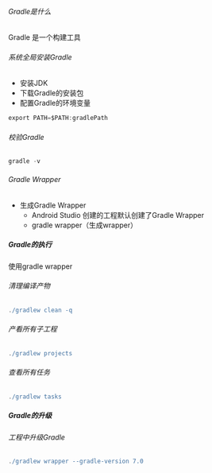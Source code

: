 ###### Gradle是什么

Gradle 是一个构建工具

###### 系统全局安装Gradle

- 安装JDK
- 下载Gradle的安装包
- 配置Gradle的环境变量

```groovy
export PATH=$PATH:gradlePath
```

###### 校验Gradle

```groovy
gradle -v
```

###### Gradle Wrapper

- 生成Gradle Wrapper
  - Android Studio 创建的工程默认创建了Gradle Wrapper
  - gradle wrapper（生成wrapper）

##### Gradle的执行

使用gradle wrapper 

###### 清理编译产物

```groovy
./gradlew clean -q
```

###### 产看所有子工程

```groovy
./gradlew projects
```

###### 查看所有任务

```groovy
./gradlew tasks
```

##### Gradle的升级

###### 工程中升级Gradle

```groovy
./gradlew wrapper --gradle-version 7.0
```
